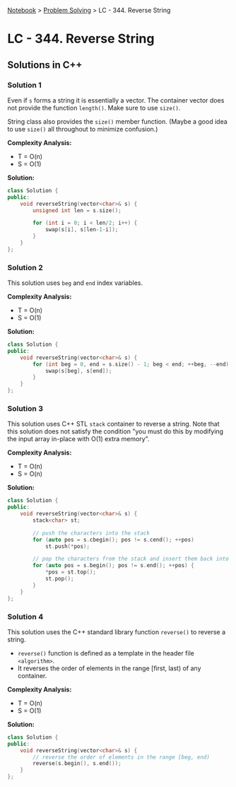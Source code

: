 <a href="../">Notebook</a> > <a href="../problem-solving">Problem Solving</a> > LC - 344. Reverse String

# LC - 344. Reverse String



## Solutions in C++

### Solution 1

Even if `s` forms a string it is essentially a vector. The container vector does not provide the function `length()`. Make sure to use `size()`.

String class also provides the `size()` member function. (Maybe a good idea to use `size()` all throughout to minimize confusion.) 

**Complexity Analysis:**

* T = O(n)
* S = O(1)

**Solution:**

```cpp
class Solution {
public:
    void reverseString(vector<char>& s) {
        unsigned int len = s.size();

        for (int i = 0; i < len/2; i++) {
            swap(s[i], s[len-1-i]);
        }
    }
};
```



### Solution 2

This solution uses `beg` and `end` index variables.

**Complexity Analysis:**

* T = O(n)
* S = O(1)

**Solution:**

```cpp
class Solution {
public:
    void reverseString(vector<char>& s) {
        for (int beg = 0, end = s.size() - 1; beg < end; ++beg, --end) {
            swap(s[beg], s[end]);
        }
    }
};
```



### Solution 3

This solution uses C++ STL `stack` container to reverse a string. Note that this solution does not satisfy the condition "you must do this by modifying the input array in-place with O(1) extra memory".

**Complexity Analysis:**

* T = O(n)
* S = O(n)

**Solution:**

```cpp
class Solution {
public:
    void reverseString(vector<char>& s) {
        stack<char> st;

        // push the characters into the stack
        for (auto pos = s.cbegin(); pos != s.cend(); ++pos)
            st.push(*pos);

        // pop the characters from the stack and insert them back into the string
        for (auto pos = s.begin(); pos != s.end(); ++pos) {
            *pos = st.top();
            st.pop();
        }
    }
};
```



### Solution 4

This solution uses the C++ standard library function `reverse()` to reverse a string.
- `reverse()` function is defined as a template in the header file `<algorithm>`.
- It reverses the order of elements in the range [first, last) of any container.

**Complexity Analysis:**

* T = O(n)
* S = O(1)

**Solution:**

```cpp
class Solution {
public:
    void reverseString(vector<char>& s) {
        // reverse the order of elements in the range [beg, end)
        reverse(s.begin(), s.end());    
    }
};
```